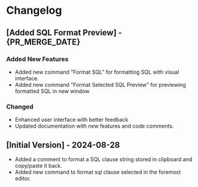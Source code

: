# Changelog

## [Added SQL Format Preview] - {PR_MERGE_DATE}
### Added New Features
- Added new command "Format SQL" for formatting SQL with visual interface.
- Added new command "Format Selected SQL Preview" for previewing formatted SQL in new window

### Changed
- Enhanced user interface with better feedback
- Updated documentation with new features and code comments.

## [Initial Version] - 2024-08-28

- Added a comment to format a SQL clause string stored in clipboard and copy/paste it back.
- Added new command to format sql clause selected in the foremost editor.
